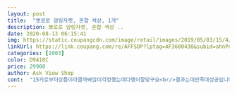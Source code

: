 ```yaml
---
layout: post 
title:  "뽀로로 암링자켓, 혼합 색상, 1개" 
description: 뽀로로 암링자켓, 혼합 색상 ..
date: 2020-08-13 06:15:41 
img: https://static.coupangcdn.com/image/retail/images/2019/05/03/15/4/07de9324-dd00-4fe9-bc38-62e1f6342ce8.jpg 
linkUrl: https://link.coupang.com/re/AFFSDP?lptag=AF3600438&subid=ahnPublicAsk&pageKey=221425082&itemId=691485316&vendorItemId=4895607032&traceid=V0-113-4dbcb7e1185d78dc 
categories: [1003] 
color: D9418C 
price: 29900 
author: Ask View Shop 
cont:  "15키로부터상품이라클까봐많이걱정했는데다행이잘맞구요<br/>결과는대만족대성공입니다<br/>구명조끼를입고너무불편해하고잘못놀아서암링으로사봤는데요<br/>그리고혹시키가비슷하고13키로까지는괜찮을듯해요<br/>끈길이조절이되는데맨끝에서좀앞으로해놔서요ㅎ<br/>물에서 놀기 적합하나 가슴둘레부분이랑 팔을 많이 조여야지 물에 떠서 안정적으로 놀수있음<br/>부력이말이많은상품이많아서집에서연습삼아입혀보니<br/>뽀로로때문에아이도너무좋아해요<br/>아이가 불편해 하지 않고<br/>워터파크가려고구매했어요<br/>잘 입고 있더라구요<br/>잘뜨고그리고아이도구명조끼보다훨씬좋아하고편해합니다<br/>저희집아이가키93몸무게14키로31개월4살아기입니다<br/>적극추천합니돠<br/>포장도깔끔하고색도화면처럼쨍하고여<br/>해외여행 가서 잘 썼어요<br/>" 
---
```

